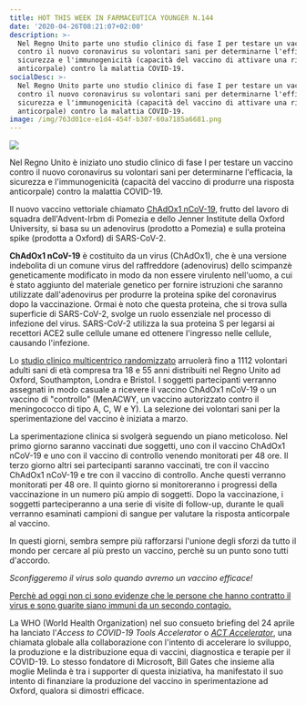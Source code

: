 ```yaml
---
title: HOT THIS WEEK IN FARMACEUTICA YOUNGER N.144
date: '2020-04-26T08:21:07+02:00'
description: >-
  Nel Regno Unito parte uno studio clinico di fase I per testare un vaccino
  contro il nuovo coronavirus su volontari sani per determinarne l'efficacia, la
  sicurezza e l'immunogenicità (capacità del vaccino di attivare una risposta
  anticorpale) contro la malattia COVID-19.
socialDesc: >-
  Nel Regno Unito parte uno studio clinico di fase I per testare un vaccino
  contro il nuovo coronavirus su volontari sani per determinarne l'efficacia, la
  sicurezza e l'immunogenicità (capacità del vaccino di attivare una risposta
  anticorpale) contro la malattia COVID-19.
image: /img/763d01ce-e1d4-454f-b307-60a7185a6681.png
---
```

![](/img/763d01ce-e1d4-454f-b307-60a7185a6681.png)

Nel Regno Unito è iniziato uno studio clinico di fase I per testare un vaccino contro il nuovo coronavirus su volontari sani per determinarne l'efficacia, la sicurezza e l'immunogenicità (capacità del vaccino di produrre una risposta anticorpale) contro la malattia COVID-19.

Il nuovo vaccino vettoriale chiamato [ChAdOx1 nCoV-19](http://www.ox.ac.uk/news/2020-04-23-oxford-covid-19-vaccine-begins-human-trial-stage), frutto del lavoro di squadra dell'Advent-Irbm di Pomezia e dello Jenner Institute della Oxford University, si basa su un adenovirus (prodotto a Pomezia) e sulla proteina spike (prodotta a Oxford) di SARS-CoV-2.

**ChAdOx1 nCoV-19** è costituito da un virus (ChAdOx1), che è una versione indebolita di un comune virus del raffreddore (adenovirus) dello scimpanzè geneticamente modificato in modo da non essere virulento nell'uomo, a cui è stato aggiunto del materiale genetico per fornire istruzioni che saranno utilizzate dall'adenovirus per produrre la proteina spike del coronavirus dopo la vaccinazione. Ormai è noto che questa proteina, che si trova sulla superficie di SARS-CoV-2, svolge un ruolo essenziale nel processo di infezione del virus. SARS-CoV-2 utilizza la sua proteina S per legarsi ai recettori ACE2 sulle cellule umane ed ottenere l'ingresso nelle cellule, causando l'infezione. 

Lo [studio clinico multicentrico randomizzato](https://clinicaltrials.gov/ct2/show/NCT04324606) arruolerà fino a 1112 volontari adulti sani di età compresa tra 18 e 55 anni distribuiti nel Regno Unito ad Oxford, Southampton, Londra e Bristol. I soggetti partecipanti verranno assegnati in modo casuale a ricevere il vaccino ChAdOx1 nCoV-19 o un vaccino di "controllo" (MenACWY, un vaccino autorizzato contro il meningococco di tipo A, C, W e Y). La selezione dei volontari sani per la sperimentazione del vaccino è iniziata a marzo. 

La sperimentazione clinica si svolgerà seguendo un piano meticoloso. Nel primo giorno saranno vaccinati due soggetti, uno con il vaccino ChAdOx1 nCoV-19 e uno con il vaccino di controllo venendo monitorati per 48 ore. Il terzo giorno altri sei partecipanti saranno vaccinati, tre con il vaccino ChAdOx1 nCoV-19 e tre con il vaccino di controllo. Anche questi verranno monitorati per 48 ore. Il quinto giorno si monitoreranno i progressi della vaccinazione in un numero più ampio di soggetti. Dopo la vaccinazione, i soggetti parteciperanno a una serie di visite di follow-up, durante le quali verranno esaminati campioni di sangue per valutare la risposta anticorpale al vaccino.

In questi giorni, sembra sempre più rafforzarsi l'unione degli sforzi da tutto il mondo per cercare al più presto un vaccino, perchè su un punto sono tutti d'accordo. 

_Sconfiggeremo il virus solo quando avremo un vaccino efficace!_

[Perchè ad oggi non ci sono evidenze che le persone che hanno contratto il virus e sono guarite siano immuni da un secondo contagio.](https://www.who.int/news-room/commentaries/detail/immunity-passports-in-the-context-of-covid-19)

La WHO (World Health Organization) nel suo consueto briefing del 24 aprile ha lanciato l'_Access to COVID-19 Tools Accelerator_ o [_ACT Accelerator_](file:///Users/silviavernotico/Downloads/access-to-covid-19-tools-(act)-accelerator-call-to-action-24april2020.pdf), una chiamata globale alla collaborazione con l'intento di accelerare lo sviluppo, la produzione e la distribuzione equa di vaccini, diagnostica e terapie per il COVID-19. Lo stesso fondatore di Microsoft, Bill Gates che insieme alla moglie Melinda è tra i supporter di questa iniziativa, ha manifestato il suo intento di finanziare la produzione del vaccino in sperimentazione ad Oxford, qualora si dimostri efficace.
